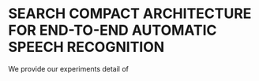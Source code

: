 # SEARCH COMPACT ARCHITECTURE FOR END-TO-END AUTOMATIC SPEECH RECOGNITION

We provide our experiments detail of 
